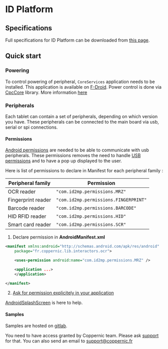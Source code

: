 ID Platform
===========

Specifications
--------------

Full specifications for ID Platform can be downloaded from [this page](https://www.coppernic.fr/en/documentations/).

Quick start
-----------

### Powering

To control powering of peripheral, `CoreServices` application needs to be installed.
This application is available on [F-Droid](fdroid.md).
Power control is done via [CpcCore](core.md) library.
More information [here](core/power.md)

### Peripherals

Each tablet can contain a set of peripherals, depending on which version you have. These peripherals can be connected to the main board via usb, serial or spi connections.

#### Permissions

[Android permissions](https://developer.android.com/guide/topics/permissions/overview) are needed to be able to communicate with usb peripherals.
These permissions removes the need to handle [USB permissions](https://developer.android.com/guide/topics/connectivity/usb/host) and to have a pop up displayed to the user.

Here is list of permissions to declare in Manifest for each peripheral family :

| Peripheral family | Permission |
| ----------------- | ---------- |
| OCR reader | `"com.id2mp.permissions.MRZ"` |
| Fingerprint reader | `"com.id2mp.permissions.FINGERPRINT"` |
| Barcode reader | `"com.id2mp.permissions.BARCODE"` |
| HID RFID reader | `"com.id2mp.permissions.HID"` |
| Smart card reader | `"com.id2mp.permissions.SCR"` |

1. Declare permission in **AndroidManifest.xml**

```xml
<manifest xmlns:android="http://schemas.android.com/apk/res/android"
    package="fr.coppernic.lib.interactors.ocr">

    <uses-permission android:name="com.id2mp.permissions.MRZ" />

    <application ...>
    </application>

</manifest>
```

2. [Ask for permission explicitely in your application](https://developer.android.com/training/permissions/requesting#perm-check)

[AndroidSplashScreen](https://github.com/Coppernic/AndroidSplashScreen) is here to help.

#### Samples

Samples are hosted on [gitlab](https://gitlab.com/Coppernic/idplatform/).

You need to have access granted by Coppernic team. Please ask [support](https://support.coppernic.fr/index.php) for that.
You can also send an email to [support@coppernic.fr](mailto://support@coppernic.fr)
